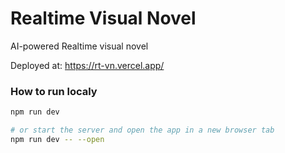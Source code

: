 # Realtime Visual Novel

AI-powered Realtime visual novel

Deployed at: https://rt-vn.vercel.app/

### How to run localy

```bash
npm run dev

# or start the server and open the app in a new browser tab
npm run dev -- --open
```
